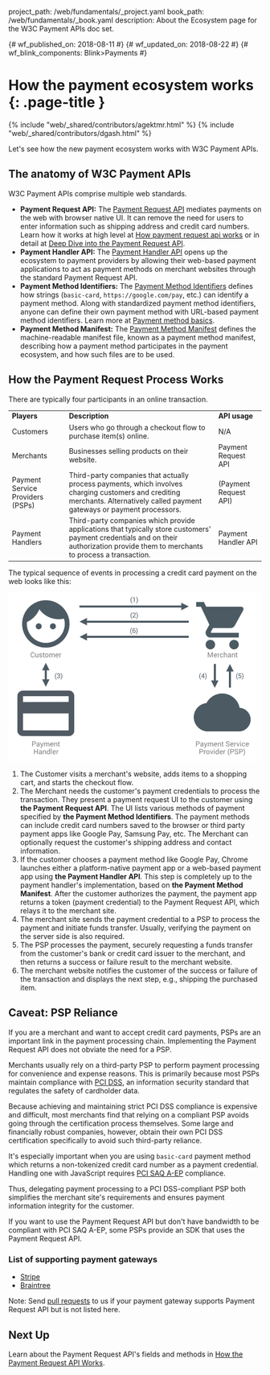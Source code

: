 project_path: /web/fundamentals/_project.yaml
book_path: /web/fundamentals/_book.yaml
description: About the Ecosystem page for the W3C Payment APIs doc set.

{# wf_published_on: 2018-08-11 #}
{# wf_updated_on: 2018-08-22 #}
{# wf_blink_components: Blink>Payments #}

# How the payment ecosystem works {: .page-title }

{% include "web/_shared/contributors/agektmr.html" %}
{% include "web/_shared/contributors/dgash.html" %}

Let's see how the new payment ecosystem works with W3C Payment APIs.

## The anatomy of W3C Payment APIs

W3C Payment APIs comprise multiple web standards.

*   **Payment Request API:** The 
[Payment Request API](https://www.w3.org/TR/payment-request/) 
mediates payments on the web with browser native UI. It can remove the need for 
users to enter information such as shipping address and credit card numbers. 
Learn how it works at high level at [How payment request api 
works](payments/how-it-works/how-payment-request-api-works) 
or in detail at [Deep Dive into the Payment Request 
API](payments/merchant-guide/deep-dive-into-payment-request).
*   **Payment Handler API:** The 
[Payment Handler API](https://w3c.github.io/payment-handler/) 
opens up the ecosystem to payment providers by allowing their web-based payment 
applications to act as payment methods on merchant websites through the 
standard Payment Request API.
*   **Payment Method Identifiers:** The 
[Payment Method Identifiers](https://w3c.github.io/payment-method-id/) 
defines how strings (`basic-card`, `https://google.com/pay`, etc.) can identify 
a payment method. Along with standardized payment method identifiers, anyone 
can define their own payment method with URL-based payment method identifiers. 
Learn more at [Payment method 
basics](payments/how-it-works/payment-method-basics).
*   **Payment Method Manifest:** The 
[Payment Method Manifest](https://w3c.github.io/payment-method-manifest/) 
defines the machine-readable manifest file, known as a payment method manifest, 
describing how a payment method participates in the payment ecosystem, 
and how such files are to be used.

## How the Payment Request Process Works

There are typically four participants in an online transaction.

<table>
  <tr>
   <td><strong>Players</strong>
   </td>
   <td><strong>Description</strong>
   </td>
   <td><strong>API usage</strong>
   </td>
  </tr>
  <tr>
   <td>Customers
   </td>
   <td>Users who go through a checkout flow to purchase item(s) online.
   </td>
   <td>N/A
   </td>
  </tr>
  <tr>
   <td>Merchants
   </td>
   <td>Businesses selling products on their website.
   </td>
   <td>Payment Request API
   </td>
  </tr>
  <tr>
   <td>Payment Service Providers (PSPs)
   </td>
   <td>Third-party companies that actually process payments, 
   which involves charging customers and crediting merchants. 
   Alternatively called payment gateways or payment processors.
   </td>
   <td>(Payment Request API)
   </td>
  </tr>
  <tr>
   <td>Payment Handlers
   </td>
   <td>Third-party companies which provide applications that typically 
   store customers' payment credentials and on their authorization 
   provide them to merchants to process a transaction.
   </td>
   <td>Payment Handler API
   </td>
  </tr>
</table>

The typical sequence of events in processing a credit card payment on the web 
looks like this:

<img src="../images/2-web0.png" />

1.  The Customer visits a merchant's website, adds items to a shopping cart, 
and starts the checkout flow.
1.  The Merchant needs the customer's payment credentials to process the 
transaction. They present a payment request UI to the customer using 
**the Payment Request API**. The UI lists various methods of payment specified 
by **the Payment Method Identifiers**. The payment methods can include credit 
card numbers saved to the browser or third party payment apps like Google Pay, 
Samsung Pay, etc. The Merchant can optionally request the customer's shipping 
address and contact information.
1.  If the customer chooses a payment method like Google Pay, Chrome launches 
either a platform-native payment app or a web-based payment app using 
**the Payment Handler API**. This step is completely up to the payment handler's 
implementation, based on **the Payment Method Manifest**. After the customer 
authorizes the payment, the payment app returns a token (payment credential) 
to the Payment Request API, which relays it to the merchant site.
1.  The merchant site sends the payment credential to a PSP to process the 
payment and initiate funds transfer. Usually, verifying the payment on the 
server side is also required.
1.  The PSP processes the payment, securely requesting a funds transfer from 
the customer's bank or credit card issuer to the merchant, and then returns a 
success or failure result to the merchant website.
1.  The merchant website notifies the customer of the success or failure of the 
transaction and displays the next step, e.g., shipping the purchased item.

## Caveat: PSP Reliance

If you are a merchant and want to accept credit card payments, PSPs are an 
important link in the payment processing chain. Implementing the Payment Request 
API does not obviate the need for a PSP.

Merchants usually rely on a third-party PSP to perform payment processing for 
convenience and expense reasons. This is primarily because most PSPs maintain 
compliance with 
[PCI DSS](https://en.wikipedia.org/wiki/Payment_Card_Industry_Data_Security_Standard), 
an information security standard that regulates the safety of cardholder data.

Because achieving and maintaining strict PCI DSS compliance is expensive and 
difficult, most merchants find that relying on a compliant PSP avoids going 
through the certification process themselves. Some large and financially robust 
companies, however, obtain their own PCI DSS certification specifically to avoid 
such third-party reliance.

It's especially important when you are using `basic-card` payment method which 
returns a non-tokenized credit card number as a payment credential. Handling one 
with JavaScript requires 
[PCI SAQ A-EP](https://www.pcisecuritystandards.org/documents/PCI-DSS-v3_2-SAQ-A_EP.pdf) 
compliance.

Thus, delegating payment processing to a PCI DSS-compliant PSP both simplifies 
the merchant site's requirements and ensures payment information integrity for 
the customer.

If you want to use the Payment Request API but don't have bandwidth to be compliant 
with PCI SAQ A-EP, some PSPs provide an SDK that uses the Payment Request API.

### List of supporting payment gateways

*   [Stripe](https://stripe.com/docs/stripe-js/elements/payment-request-button)
*   [Braintree](https://developers.braintreepayments.com/guides/payment-request/overview)

Note: Send [pull requests](https://github.com/google/WebFundamentals/pulls) to us 
if your payment gateway supports Payment Request API but is not listed here.

## Next Up

Learn about the Payment Request API's fields and methods in [How the Payment Request API 
Works](https://docs.google.com/document/d/1xlhsGaCB5jEiq0MMWPwg7ve4d6YcswW2_8jg6BWUMTI/edit).

